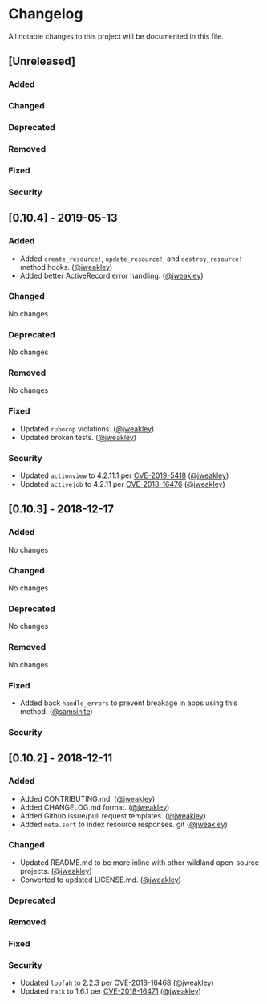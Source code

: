 # Changelog
All notable changes to this project will be documented in this file.

## [Unreleased]
### Added
### Changed
### Deprecated
### Removed
### Fixed
### Security

## [0.10.4] - 2019-05-13
### Added
  * Added `create_resource!`, `update_resource!`, and `destroy_resource!` method hooks. ([@jweakley][])
  * Added better ActiveRecord error handling. ([@jweakley][])
### Changed
  No changes
### Deprecated
  No changes
### Removed
  No changes
### Fixed
  * Updated `rubocop` violations. ([@jweakley][])
  * Updated broken tests. ([@jweakley][])
### Security
  * Updated `actionview` to 4.2.11.1 per [CVE-2019-5418](https://groups.google.com/forum/#!topic/rubyonrails-security/zRNVOUhKHrg) ([@jweakley][])
  * Updated `activejob` to 4.2.11 per [CVE-2018-16476](https://nvd.nist.gov/vuln/detail/CVE-2018-16476) ([@jweakley][])

## [0.10.3] - 2018-12-17
### Added
  No changes
### Changed
  No changes
### Deprecated
  No changes
### Removed
  No changes
### Fixed
  * Added back `handle_errors` to prevent breakage in apps using this method. ([@samsinite][])
### Security

## [0.10.2] - 2018-12-11
### Added
  * Added CONTRIBUTING.md. ([@jweakley][])
  * Added CHANGELOG.md format. ([@jweakley][])
  * Added Github issue/pull request templates. ([@jweakley][])
  * Added `meta.sort` to index resource responses. git ([@jweakley][])

### Changed
  * Updated README.md to be more inline with other wildland open-source projects. ([@jweakley][])
  * Converted to updated LICENSE.md. ([@jweakley][])

### Deprecated
### Removed
### Fixed
### Security
  * Updated `loofah` to 2.2.3 per [CVE-2018-16468](https://nvd.nist.gov/vuln/detail/CVE-2018-16468)  ([@jweakley][])
  * Updated `rack` to 1.6.1 per [CVE-2018-16471](https://nvd.nist.gov/vuln/detail/CVE-2018-16471)  ([@jweakley][])

[@samsinite]: https://github.com/Samsinite
[@jweakley]: https://github.com/jweakley
